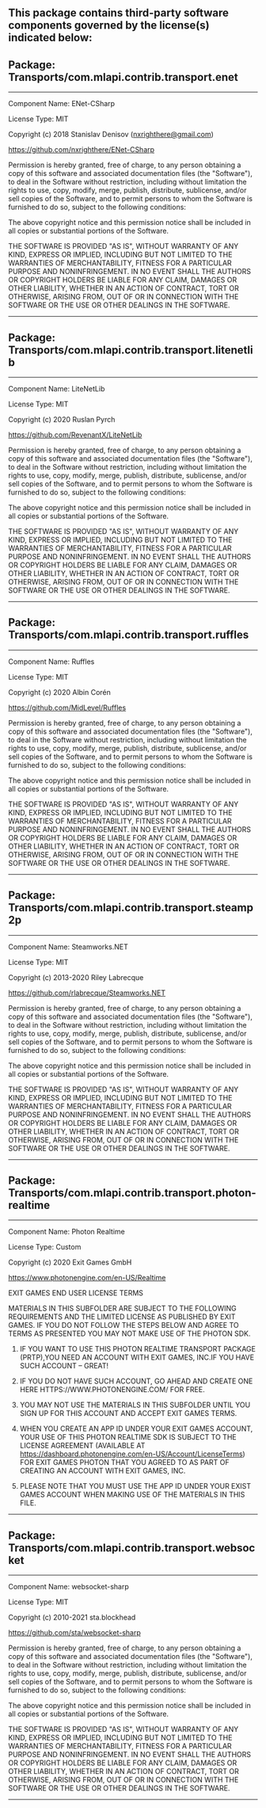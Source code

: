 This package contains third-party software components governed by the license(s) indicated below:
---------

## Package: Transports/com.mlapi.contrib.transport.enet

---------

Component Name: ENet-CSharp

License Type: MIT

Copyright (c) 2018 Stanislav Denisov (nxrighthere@gmail.com)

https://github.com/nxrighthere/ENet-CSharp

Permission is hereby granted, free of charge, to any person obtaining a copy
of this software and associated documentation files (the "Software"), to deal
in the Software without restriction, including without limitation the rights
to use, copy, modify, merge, publish, distribute, sublicense, and/or sell
copies of the Software, and to permit persons to whom the Software is
furnished to do so, subject to the following conditions:

The above copyright notice and this permission notice shall be included in all
copies or substantial portions of the Software.

THE SOFTWARE IS PROVIDED "AS IS", WITHOUT WARRANTY OF ANY KIND, EXPRESS OR
IMPLIED, INCLUDING BUT NOT LIMITED TO THE WARRANTIES OF MERCHANTABILITY,
FITNESS FOR A PARTICULAR PURPOSE AND NONINFRINGEMENT. IN NO EVENT SHALL THE
AUTHORS OR COPYRIGHT HOLDERS BE LIABLE FOR ANY CLAIM, DAMAGES OR OTHER
LIABILITY, WHETHER IN AN ACTION OF CONTRACT, TORT OR OTHERWISE, ARISING FROM,
OUT OF OR IN CONNECTION WITH THE SOFTWARE OR THE USE OR OTHER DEALINGS IN THE
SOFTWARE.

---------

## Package: Transports/com.mlapi.contrib.transport.litenetlib

---------

Component Name: LiteNetLib

License Type: MIT

Copyright (c) 2020 Ruslan Pyrch

https://github.com/RevenantX/LiteNetLib

Permission is hereby granted, free of charge, to any person obtaining a copy
of this software and associated documentation files (the "Software"), to deal
in the Software without restriction, including without limitation the rights
to use, copy, modify, merge, publish, distribute, sublicense, and/or sell
copies of the Software, and to permit persons to whom the Software is
furnished to do so, subject to the following conditions:

The above copyright notice and this permission notice shall be included in all
copies or substantial portions of the Software.

THE SOFTWARE IS PROVIDED "AS IS", WITHOUT WARRANTY OF ANY KIND, EXPRESS OR
IMPLIED, INCLUDING BUT NOT LIMITED TO THE WARRANTIES OF MERCHANTABILITY,
FITNESS FOR A PARTICULAR PURPOSE AND NONINFRINGEMENT. IN NO EVENT SHALL THE
AUTHORS OR COPYRIGHT HOLDERS BE LIABLE FOR ANY CLAIM, DAMAGES OR OTHER
LIABILITY, WHETHER IN AN ACTION OF CONTRACT, TORT OR OTHERWISE, ARISING FROM,
OUT OF OR IN CONNECTION WITH THE SOFTWARE OR THE USE OR OTHER DEALINGS IN THE
SOFTWARE.

---------

## Package: Transports/com.mlapi.contrib.transport.ruffles

---------

Component Name: Ruffles

License Type: MIT

Copyright (c) 2020 Albin Corén

https://github.com/MidLevel/Ruffles

Permission is hereby granted, free of charge, to any person obtaining a copy
of this software and associated documentation files (the "Software"), to deal
in the Software without restriction, including without limitation the rights
to use, copy, modify, merge, publish, distribute, sublicense, and/or sell
copies of the Software, and to permit persons to whom the Software is
furnished to do so, subject to the following conditions:

The above copyright notice and this permission notice shall be included in all
copies or substantial portions of the Software.

THE SOFTWARE IS PROVIDED "AS IS", WITHOUT WARRANTY OF ANY KIND, EXPRESS OR
IMPLIED, INCLUDING BUT NOT LIMITED TO THE WARRANTIES OF MERCHANTABILITY,
FITNESS FOR A PARTICULAR PURPOSE AND NONINFRINGEMENT. IN NO EVENT SHALL THE
AUTHORS OR COPYRIGHT HOLDERS BE LIABLE FOR ANY CLAIM, DAMAGES OR OTHER
LIABILITY, WHETHER IN AN ACTION OF CONTRACT, TORT OR OTHERWISE, ARISING FROM,
OUT OF OR IN CONNECTION WITH THE SOFTWARE OR THE USE OR OTHER DEALINGS IN THE
SOFTWARE.

---------

## Package: Transports/com.mlapi.contrib.transport.steamp2p

---------

Component Name: Steamworks.NET

License Type: MIT

Copyright (c) 2013-2020 Riley Labrecque

https://github.com/rlabrecque/Steamworks.NET

Permission is hereby granted, free of charge, to any person obtaining a copy
of this software and associated documentation files (the "Software"), to deal
in the Software without restriction, including without limitation the rights
to use, copy, modify, merge, publish, distribute, sublicense, and/or sell
copies of the Software, and to permit persons to whom the Software is
furnished to do so, subject to the following conditions:

The above copyright notice and this permission notice shall be included in
all copies or substantial portions of the Software.

THE SOFTWARE IS PROVIDED "AS IS", WITHOUT WARRANTY OF ANY KIND, EXPRESS OR
IMPLIED, INCLUDING BUT NOT LIMITED TO THE WARRANTIES OF MERCHANTABILITY,
FITNESS FOR A PARTICULAR PURPOSE AND NONINFRINGEMENT. IN NO EVENT SHALL THE
AUTHORS OR COPYRIGHT HOLDERS BE LIABLE FOR ANY CLAIM, DAMAGES OR OTHER
LIABILITY, WHETHER IN AN ACTION OF CONTRACT, TORT OR OTHERWISE, ARISING FROM,
OUT OF OR IN CONNECTION WITH THE SOFTWARE OR THE USE OR OTHER DEALINGS IN
THE SOFTWARE.

---------

## Package: Transports/com.mlapi.contrib.transport.photon-realtime

---------

Component Name: Photon Realtime

License Type: Custom

Copyright (c) 2020 Exit Games GmbH

https://www.photonengine.com/en-US/Realtime

EXIT GAMES END USER LICENSE TERMS

MATERIALS IN THIS SUBFOLDER ARE SUBJECT TO THE FOLLOWING REQUIREMENTS AND THE
LIMITED LICENSE AS PUBLISHED BY EXIT GAMES. IF YOU DO NOT FOLLOW THE STEPS BELOW AND
AGREE TO TERMS AS PRESENTED YOU MAY NOT MAKE USE OF THE PHOTON SDK.

1. IF YOU WANT TO USE THIS PHOTON REALTIME TRANSPORT PACKAGE (PRTP),YOU NEED AN ACCOUNT
WITH EXIT GAMES, INC.IF YOU HAVE SUCH ACCOUNT – GREAT!

2. IF YOU DO NOT HAVE SUCH ACCOUNT, GO AHEAD AND CREATE ONE HERE
HTTPS://WWW.PHOTONENGINE.COM/ FOR FREE.

3. YOU MAY NOT USE THE MATERIALS IN THIS SUBFOLDER UNTIL YOU SIGN UP FOR THIS ACCOUNT AND
ACCEPT EXIT GAMES TERMS.

4. WHEN YOU CREATE AN APP ID UNDER YOUR EXIT GAMES ACCOUNT, YOUR USE OF THIS PHOTON
REALTIME SDK IS SUBJECT TO THE LICENSE AGREEMENT (AVAILABLE AT
https://dashboard.photonengine.com/en-US/Account/LicenseTerms) FOR EXIT GAMES PHOTON THAT YOU AGREED
TO AS PART OF CREATING AN ACCOUNT WITH EXIT GAMES, INC.

5. PLEASE NOTE THAT YOU MUST USE THE APP ID UNDER YOUR EXIST GAMES ACCOUNT WHEN MAKING
USE OF THE MATERIALS IN THIS FILE.

---------

## Package: Transports/com.mlapi.contrib.transport.websocket

---------

Component Name: websocket-sharp

License Type: MIT

Copyright (c) 2010-2021 sta.blockhead

https://github.com/sta/websocket-sharp

Permission is hereby granted, free of charge, to any person obtaining a copy
of this software and associated documentation files (the "Software"), to deal
in the Software without restriction, including without limitation the rights
to use, copy, modify, merge, publish, distribute, sublicense, and/or sell
copies of the Software, and to permit persons to whom the Software is
furnished to do so, subject to the following conditions:

The above copyright notice and this permission notice shall be included in
all copies or substantial portions of the Software.

THE SOFTWARE IS PROVIDED "AS IS", WITHOUT WARRANTY OF ANY KIND, EXPRESS OR
IMPLIED, INCLUDING BUT NOT LIMITED TO THE WARRANTIES OF MERCHANTABILITY,
FITNESS FOR A PARTICULAR PURPOSE AND NONINFRINGEMENT. IN NO EVENT SHALL THE
AUTHORS OR COPYRIGHT HOLDERS BE LIABLE FOR ANY CLAIM, DAMAGES OR OTHER
LIABILITY, WHETHER IN AN ACTION OF CONTRACT, TORT OR OTHERWISE, ARISING FROM,
OUT OF OR IN CONNECTION WITH THE SOFTWARE OR THE USE OR OTHER DEALINGS IN
THE SOFTWARE.

---------
